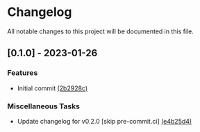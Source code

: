 # Changelog

All notable changes to this project will be documented in this file.

## [0.1.0] - 2023-01-26

### Features

- Initial commit [(2b2928c)](https://github.com/iwishiwasaneagle/jpdmgen/commit/2b2928c2901d69e5954e0558ba9e2cd204b2a48c)

### Miscellaneous Tasks

- Update changelog for v0.2.0 [skip pre-commit.ci] [(e4b25d4)](https://github.com/iwishiwasaneagle/jpdmgen/commit/e4b25d479669a2fa7301dd51f1090d5e378655c2)

